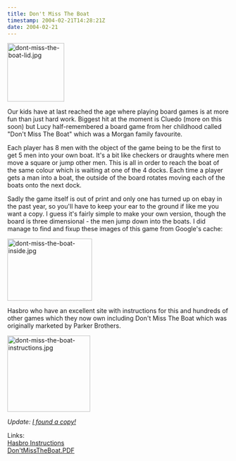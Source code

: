 ```yaml
---
title: Don't Miss The Boat
timestamp: 2004-02-21T14:28:21Z
date: 2004-02-21
---
```


<p>
<img alt="dont-miss-the-boat-lid.jpg" src="http://blog.whatfettle.com/archives/dont-miss-the-boat-lid.jpg" width="129" height="133" border="0" />
</p><p>
Our kids have at last reached the age where playing board games is at more fun than just hard work. Biggest hit at the moment is Cluedo (more on this soon) but Lucy half-remembered a board game from her childhood called "Don't Miss The Boat" which was a Morgan family favourite.
</p>
<!--more-->
<p>
Each player has 8 men with the object of the game being to be the first to get 5 men into your own boat.  It's a bit like checkers or draughts where men move a square or jump other men. This is all in order to reach the boat of the same colour which is waiting at one of the 4 docks. Each time a player gets a man into a boat, the outside of the board rotates moving each of the boats onto the next dock.
</p><p>
Sadly the game itself is out of print and only one has turned up on ebay in the past year, so you'll have to keep your ear to the ground if like me you want a copy. I guess it's fairly simple to make your own version, though the board is three dimensional - the men jump down into the boats. I did manage to find and fixup these images of this game from Google's cache:
</p><p>
<img alt="dont-miss-the-boat-inside.jpg" src="http://blog.whatfettle.com/archives/dont-miss-the-boat-inside.jpg" width="192" height="141" border="0" />
</p><p>
Hasbro who have an excellent site with instructions for this and hundreds of other games which they now own including Don't Miss The Boat which was originally marketed by Parker Brothers.
</p><p>
<img alt="dont-miss-the-boat-instructions.jpg" src="http://blog.whatfettle.com/archives/dont-miss-the-boat-instructions.jpg" width="188" height="173" border="0" />
</p><p><i>Update: <a href="http://www.flickr.com/photos/psd/sets/72057594127838059/">I found a copy!</a></i></p><p>
Links:
<br /><a href="http://www.hasbro.com/pl/page.game_and_toy_instructions/letter.D/dn/default.cfm">Hasbro Instructions</a>
<br /><a href="http://www.hasbro.com/common/instruct/Don'tMisstheBoat.PDF">Don'tMissTheBoat.PDF</a>
</p>

